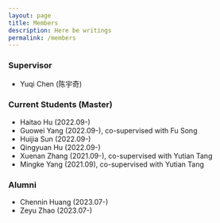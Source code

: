 ```yaml
---
layout: page
title: Members
description: Here be writings
permalink: /members
---
```


<!-- <img align="right" src="./assets/images/allinone.jpg" alt="" > -->

### Supervisor
- Yuqi Chen (陈宇奇)

### Current Students (Master)

<!-- * [Haitao Hu](/pages/huht2022) (2022.09-)
* [Guowei Yang](/pages/yanggw2022) (2022.09-), co-supervised with Fu Song
* [Huijia Sun](/pages/sunhj2022) (2022.09-)
* [Qingyuan Hu](/pages/huqy2022) (2022.09-)
* [Xuenan Zhang](/pages/zhangxn2021) (2021.09-), co-supervised with Yutian Tang
* [Mingke Yang](/pages/yangmk2021) (2021.09), co-supervised with Yutian Tang -->

* Haitao Hu (2022.09-)
* Guowei Yang (2022.09-), co-supervised with Fu Song
* Huijia Sun (2022.09-)
* Qingyuan Hu (2022.09-)
* Xuenan Zhang (2021.09-), co-supervised with Yutian Tang
* Mingke Yang (2021.09), co-supervised with Yutian Tang

### Alumni

* Chennin Huang (2023.07-)
* Zeyu Zhao (2023.07-)